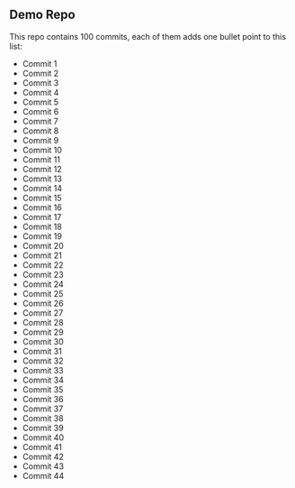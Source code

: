 ## Demo Repo

This repo contains 100 commits, each of them adds one bullet point to this list:

* Commit 1
* Commit 2
* Commit 3
* Commit 4
* Commit 5
* Commit 6
* Commit 7
* Commit 8
* Commit 9
* Commit 10
* Commit 11
* Commit 12
* Commit 13
* Commit 14
* Commit 15
* Commit 16
* Commit 17
* Commit 18
* Commit 19
* Commit 20
* Commit 21
* Commit 22
* Commit 23
* Commit 24
* Commit 25
* Commit 26
* Commit 27
* Commit 28
* Commit 29
* Commit 30
* Commit 31
* Commit 32
* Commit 33
* Commit 34
* Commit 35
* Commit 36
* Commit 37
* Commit 38
* Commit 39
* Commit 40
* Commit 41
* Commit 42
* Commit 43
* Commit 44
